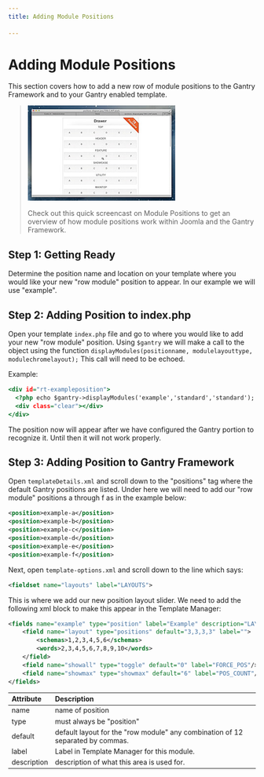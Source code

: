 ```yaml
---
title: Adding Module Positions

---
```


Adding Module Positions
=======================
This section covers how to add a new row of module positions to the Gantry Framework and to your Gantry enabled template.

> [![](../assets/g4-module-positions.jpg)](http://youtube.com/embed/snZSUSWMnpM)
>
> Check out this quick screencast on Module Positions to get an overview of how module positions work within Joomla and the Gantry Framework.


Step 1: Getting Ready
---------------------
Determine the position name and location on your template where you would like your new "row module" position to appear. In our example we will use "example".


Step 2: Adding Position to index.php
------------------------------------
Open your template `index.php` file and go to where you would like to add your new "row module" position. Using `$gantry` we will make a call to the object using the function `displayModules(positionname, modulelayouttype, modulechromelayout);` This call will need to be echoed.

Example:

~~~ .html
<div id="rt-exampleposition">
  <?php echo $gantry->displayModules('example','standard','standard'); ?>
  <div class="clear"></div>
</div>
~~~

The position now will appear after we have configured the Gantry portion to recognize it. Until then it will not work properly.


Step 3: Adding Position to Gantry Framework
-------------------------------------------
Open `templateDetails.xml` and scroll down to the "positions" tag where the default Gantry positions are listed. Under here we will need to add our "row module" positions a through f as in the example below:

~~~ .xml
<position>example-a</position>
<position>example-b</position>
<position>example-c</position>
<position>example-d</position>
<position>example-e</position>
<position>example-f</position>
~~~

Next, open `template-options.xml` and scroll down to the line which says:

~~~ .xml
<fieldset name="layouts" label="LAYOUTS">
~~~

This is where we add our new position layout slider. We need to add the following xml block to make this appear in the Template Manager:

~~~ .xml
<fields name="example" type="position" label="Example" description="LAYOUT_POS_DESC">
    <field name="layout" type="positions" default="3,3,3,3" label="">
        <schemas>1,2,3,4,5,6</schemas>
        <words>2,3,4,5,6,7,8,9,10</words>
    </field>
    <field name="showall" type="toggle" default="0" label="FORCE_POS"/>
    <field name="showmax" type="showmax" default="6" label="POS_COUNT"/>
</fields>
~~~

| Attribute    | Description                                                                    |
|:-------------|:-------------------------------------------------------------------------------|
|        name  | name of position                                                               |
|        type  | must always be "position"                                                      |
|     default  | default layout for the "row module" any combination of 12 separated by commas. |
|       label  | Label in Template Manager for this module.                                     |
| description  | description of what this area is used for.                                     |


